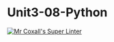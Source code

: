# Unit3-08-Python
[![Mr Coxall's Super Linter](https://github.com/ICS3U-Programming-Tomi-O/Unit3-08-Python/workflows/Mr%20Coxall's%20Super%20Linter/badge.svg)](https://github.com/ICS3U-Programming-Tomi-O/Unit3-08-Python/actions/)
